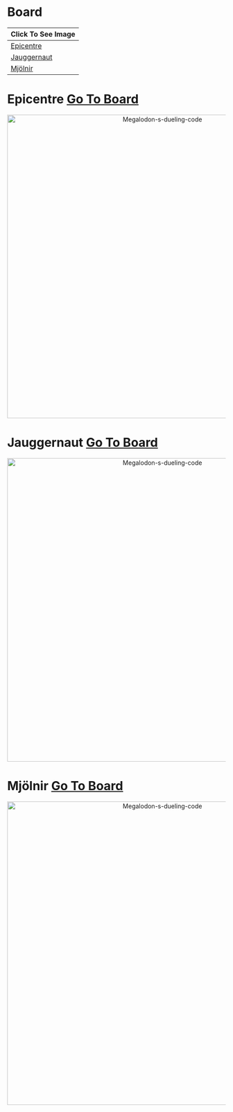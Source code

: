 # Board
| **Click To See Image** |
| - |
| [Epicentre](https://github.com/NOKsb/Baracuda-Type-Ships#epicentre) |
| [Jauggernaut](https://github.com/NOKsb/Baracuda-Type-Ships#jauggernaut) |
| [Mjölnir](https://github.com/NOKsb/Baracuda-Type-Ships#mj%C3%B6lnir) |

# Epicentre [Go To Board](https://github.com/NOKsb/Baracuda-Type-Ships#board)

<div align="center">
    <a href="https://github.com/NOKsb/Baracuda-Type-Ships/blob/main/Epicenter"><img src="https://media.discordapp.net/attachments/778662702662549537/1102234586957742141/starblast-1682863399354.png" width="700" alt="Megalodon-s-dueling-code" /></a>
</div>

# Jauggernaut [Go To Board](https://github.com/NOKsb/Baracuda-Type-Ships#board)

<div align="center">
    <a href="https://github.com/NOKsb/Baracuda-Type-Ships/blob/main/Jauggernaut"><img src="https://media.discordapp.net/attachments/778662702662549537/1140729481737293874/starblast-1692041404435.png" width="700" alt="Megalodon-s-dueling-code" /></a>
</div>

# Mjölnir [Go To Board](https://github.com/NOKsb/Baracuda-Type-Ships#board)

<div align="center">
    <a href="https://github.com/NOKsb/Baracuda-Type-Ships/blob/main/Mjölnir"><img src="https://media.discordapp.net/attachments/778662702662549537/1096493719156441219/starblast-1681494789657.png" width="700" alt="Megalodon-s-dueling-code" /></a>
</div>
